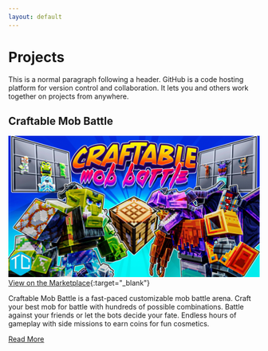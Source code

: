 ```yaml
---
layout: default
---
```



# Projects

This is a normal paragraph following a header. GitHub is a code hosting platform for version control and collaboration. It lets you and others work together on projects from anywhere.

## Craftable Mob Battle

![Craftable Mob Battle](./images/content/cmb/ESF_MarketingKeyArt.jpg)
[View on the Marketplace](https://www.minecraft.net/en-us/marketplace/pdp?id=929096a3-e531-46e5-bac9-6d13bd7efdba){:target="_blank"}

Craftable Mob Battle is a fast-paced customizable mob battle arena. Craft your best mob for battle with hundreds of possible combinations. Battle against your friends or let the bots decide your fate. Endless hours of gameplay with side missions to earn coins for fun cosmetics.

[Read More](./project_cmb.html)